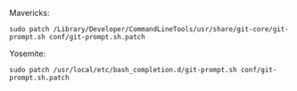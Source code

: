 Mavericks:

	sudo patch /Library/Developer/CommandLineTools/usr/share/git-core/git-prompt.sh conf/git-prompt.sh.patch

Yosemite:

	sudo patch /usr/local/etc/bash_completion.d/git-prompt.sh conf/git-prompt.sh.patch
